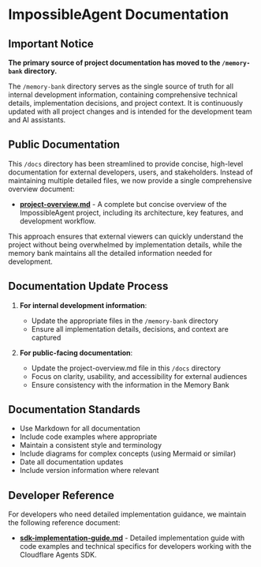 # ImpossibleAgent Documentation

## Important Notice

**The primary source of project documentation has moved to the `/memory-bank` directory.**

The `/memory-bank` directory serves as the single source of truth for all internal development information, containing comprehensive technical details, implementation decisions, and project context. It is continuously updated with all project changes and is intended for the development team and AI assistants.

## Public Documentation

This `/docs` directory has been streamlined to provide concise, high-level documentation for external developers, users, and stakeholders. Instead of maintaining multiple detailed files, we now provide a single comprehensive overview document:

- [**project-overview.md**](./project-overview.md) - A complete but concise overview of the ImpossibleAgent project, including its architecture, key features, and development workflow.

This approach ensures that external viewers can quickly understand the project without being overwhelmed by implementation details, while the memory bank maintains all the detailed information needed for development.

## Documentation Update Process

1. **For internal development information**:
   - Update the appropriate files in the `/memory-bank` directory
   - Ensure all implementation details, decisions, and context are captured

2. **For public-facing documentation**:
   - Update the project-overview.md file in this `/docs` directory
   - Focus on clarity, usability, and accessibility for external audiences
   - Ensure consistency with the information in the Memory Bank

## Documentation Standards

- Use Markdown for all documentation
- Include code examples where appropriate
- Maintain a consistent style and terminology
- Include diagrams for complex concepts (using Mermaid or similar)
- Date all documentation updates
- Include version information where relevant

## Developer Reference

For developers who need detailed implementation guidance, we maintain the following reference document:

- [**sdk-implementation-guide.md**](./sdk-implementation-guide.md) - Detailed implementation guide with code examples and technical specifics for developers working with the Cloudflare Agents SDK.
